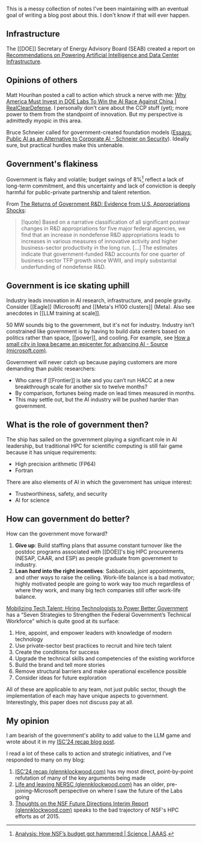 This is a messy collection of notes I've been maintaining with an eventual goal of writing a blog post about this. I don't know if that will ever happen.

## Infrastructure

The [[DOE]] Secretary of Energy Advisory Board (SEAB) created a report on [Recommendations on Powering Artificial Intelligence and Data Center Infrastructure](https://www.energy.gov/sites/default/files/2024-08/Powering%20AI%20and%20Data%20Center%20Infrastructure%20Recommendations%20July%202024.pdf).

## Opinions of others

Matt Hourihan posted a call to action which struck a nerve with me: [Why America Must Invest in DOE Labs To Win the AI Race Against China | RealClearDefense](https://www.realcleardefense.com/articles/2024/03/14/why_america_must_invest_in_doe_labs_to_win_the_ai_race_against_china_1018211.html). I personally don’t care about the CCP stuff (yet); more power to them from the standpoint of innovation. But my perspective is admittedly myopic in this area.

Bruce Schneier called for government-created foundation models ([Essays: Public AI as an Alternative to Corporate AI - Schneier on Security](https://www.schneier.com/essays/archives/2024/03/public-ai-as-an-alternative-to-corporate-ai.html)). Ideally sure, but practical hurdles make this untenable.

## Government's flakiness

Government is flaky and volatile; budget swings of 8%[^nsf-budget] reflect a lack of long-term commitment, and this uncertainty and lack of conviction is deeply harmful for public-private partnership and talent retention.

From [The Returns of Government R&D: Evidence from U.S. Appropriations Shocks](https://andrewjfieldhouse.com/wp-content/uploads/2023/12/The_Return_to_Government_R_D_manuscript.pdf):


> [!quote] 
> Based on a narrative classification of all significant postwar changes in R&D appropriations for five major federal agencies, we find that an increase in nondefense R&D appropriations leads to increases in various measures of innovative activity and higher business-sector productivity in the long run. \[...\] The estimates indicate that government-funded R&D accounts for one quarter of business-sector TFP growth since WWII, and imply substantial underfunding of nondefense R&D.

[^nsf-budget]: [Analysis: How NSF’s budget got hammered | Science | AAAS](https://www.science.org/content/article/analysis-how-nsf-s-budget-got-hammered).

## Government is ice skating uphill

Industry leads innovation in AI research, infrastructure, and people gravity. Consider [[Eagle]] (Microsoft) and [[Meta's H100 clusters]] (Meta). Also see anecdotes in [[LLM training at scale]].

50 MW sounds big to the government, but it's not for industry. Industry isn’t constrained like government is by having to build data centers based on politics rather than space, [[power]], and cooling. For example, see [How a small city in Iowa became an epicenter for advancing AI - Source (microsoft.com)](https://news.microsoft.com/source/features/ai/west-des-moines-iowa-ai-supercomputer/).

Government will never catch up because paying customers are more demanding than public researchers:

- Who cares if [[Frontier]] is late and you can’t run HACC at a new breakthrough scale for another six to twelve months?
- By comparison, fortunes being made on lead times measured in months.
- This may settle out, but the AI industry will be pushed harder than government.

## What is the role of government then?

The ship has sailed on the government playing a significant role in AI leadership, but traditional HPC for scientific computing is still fair game because it has unique requirements:

- High precision arithmetic (FP64)
- Fortran

There are also elements of AI in which the government has unique interest:

- Trustworthiness, safety, and security
- AI for science

## How can government do better?

How can the government move forward?

1. **Give up**: Build staffing plans that assume constant turnover like the postdoc programs associated with [[DOE]]'s big HPC procurements (NESAP, CAAR, and ESP) as people graduate from government to industry.
2. **Lean *hard* into the right incentives**: Sabbaticals, joint appointments, and other ways to raise the ceiling. Work-life balance is a bad motivator; highly motivated people are going to work way too much regardless of where they work, and many big tech companies still offer work-life balance.

[Mobilizing Tech Talent: Hiring Technologists to Power Better Government](https://ourpublicservice.org/wp-content/uploads/2018/09/Mobilizing_Tech_Talent-2018.09.26.pdf) has a “Seven Strategies to Strengthen the Federal Government’s Technical Workforce” which is quite good at its surface:

1. Hire, appoint, and empower leaders with knowledge of modern technology
2. Use private-sector best practices to recruit and hire tech talent
3. Create the conditions for success
4. Upgrade the technical skills and competencies of the existing workforce
5. Build the brand and tell more stories
6. Remove structural barriers and make operational excellence possible
7. Consider ideas for future exploration

All of these are applicable to any team, not just public sector, though the implementation of each may have unique aspects to government. Interestingly, this paper does not discuss pay at all.

## My opinion

I am bearish of the government's ability to add value to the LLM game and wrote about it in my [ISC'24 recap blog post](https://blog.glennklockwood.com/2024/05/isc24-recap.html#section3).

I read a lot of these calls to action and strategic initiatives, and I’ve responded to many on my blog:

1. [ISC’24 recap (glennklockwood.com)](https://blog.glennklockwood.com/2024/05/isc24-recap.html) has my most direct, point-by-point refutation of many of the key arguments being made
2. [Life and leaving NERSC (glennklockwood.com)](https://blog.glennklockwood.com/2022/05/life-and-leaving-nersc.html) has an older, pre-joining-Microsoft perspective on where I saw the future of the Labs going
3. [Thoughts on the NSF Future Directions Interim Report (glennklockwood.com)](https://blog.glennklockwood.com/2015/01/thoughts-on-nsf-future-directions.html) speaks to the bad trajectory of NSF's HPC efforts as of 2015.